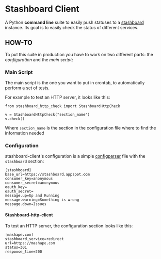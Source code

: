 # Stashboard Client

A Python **command line** suite to easily push statuses to a [stashboard](http://stashboard.org) instance.
Its goal is to easily check the status of different services.


## HOW-TO


To put this suite in production you have to work on two different parts: the *configuration* and the *main script*:

### Main Script
The main script is the one you want to put in crontab, to automatically perform a set of tests.

For example to test an HTTP server, it looks like this:

```
from stashboard_http_check import StashboardHttpCheck

v = StashboardHttpCheck("section_name")
v.check()

```

Where ``section_name`` is the section in the configuration file where to find the information needed


### Configuration
stashboard-client's configuration is a simple [configparser](http://docs.python.org/2/library/configparser.html) file with the ``stashboard`` section:

```
[stashboard]
base_url=https://stashboard.appspot.com
consumer_key=anonymous
consumer_secret=anonymous
oauth_key=
oauth_secret=
message.up=Up and Running
message.warning=Something is wrong
message.down=Issues
```

#### Stashboard-http-client

To test an HTTP server, the configuration section looks like this:

```
[mashape.com]
stashboard_service=redirect
url=https://mashape.com
status=301
response_time=200
```